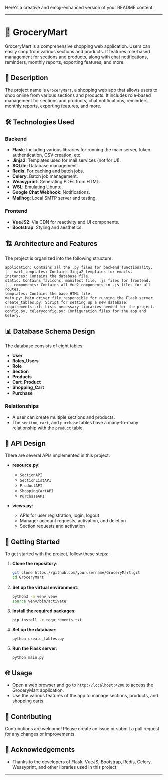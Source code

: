 Here's a creative and emoji-enhanced version of your README content:

---

# 🛒 GroceryMart

GroceryMart is a comprehensive shopping web application. Users can easily shop from various sections and products. It features role-based management for sections and products, along with chat notifications, reminders, monthly reports, exporting features, and more.

## 📜 Description

The project name is `GroceryMart`, a shopping web app that allows users to shop online from various sections and products. It includes role-based management for sections and products, chat notifications, reminders, monthly reports, exporting features, and more.

## 🛠️ Technologies Used

### Backend
- **Flask**: Including various libraries for running the main server, token authentication, CSV creation, etc.
- **Jinja2**: Templates used for mail services (not for UI).
- **SQLite**: Database management.
- **Redis**: For caching and batch jobs.
- **Celery**: Batch job management.
- **Weasyprint**: Generating PDFs from HTML.
- **WSL**: Emulating Ubuntu.
- **Google Chat Webhook**: Notifications.
- **Mailhog**: Local SMTP server and testing.

### Frontend
- **VueJS2**: Via CDN for reactivity and UI components.
- **Bootstrap**: Styling and aesthetics.

## 🏗️ Architecture and Features

The project is organized into the following structure:

```
application: Contains all the .py files for backend functionality.
|-- mail_templates: Contains Jinja2 templates for emails.
instances: Contains the database file.
static: Contains favicons, manifest file, .js files for frontend.
|-- components: Contains all Vue2 components in .js files for all routes.
templates: Contains the base HTML file.
main.py: Main driver file responsible for running the Flask server.
create_tables.py: Script for setting up a new database.
requirements.txt: Lists necessary libraries needed for the project.
config.py, celeryconfig.py: Configuration files for the app and Celery.
```

## 📊 Database Schema Design

The database consists of eight tables:

- **User**
- **Roles_Users**
- **Role**
- **Section**
- **Products**
- **Cart_Product**
- **Shopping_Cart**
- **Purchase**

### Relationships

- A user can create multiple sections and products.
- The `section`, `cart`, and `purchase` tables have a many-to-many relationship with the `product` table.

## 🔗 API Design

There are several APIs implemented in this project:

- **resource.py**:
  - `SectionAPI`
  - `SectionListAPI`
  - `ProductAPI`
  - `ShoppingCartAPI`
  - `PurchaseAPI`

- **views.py**:
  - APIs for user registration, login, logout
  - Manager account requests, activation, and deletion
  - Section requests and activation

## 🚀 Getting Started

To get started with the project, follow these steps:

1. **Clone the repository**:
    ```bash
    git clone https://github.com/yourusername/GroceryMart.git
    cd GroceryMart
    ```

2. **Set up the virtual environment**:
    ```bash
    python3 -m venv venv
    source venv/bin/activate
    ```

3. **Install the required packages**:
    ```bash
    pip install -r requirements.txt
    ```

4. **Set up the database**:
    ```bash
    python create_tables.py
    ```

5. **Run the Flask server**:
    ```bash
    python main.py
    ```

## 🌐 Usage

- Open a web browser and go to `http://localhost:4200` to access the GroceryMart application.
- Use the various features of the app to manage sections, products, and shopping carts.

## 🤝 Contributing

Contributions are welcome! Please create an issue or submit a pull request for any changes or improvements.

## 🙏 Acknowledgements

- Thanks to the developers of Flask, VueJS, Bootstrap, Redis, Celery, Weasyprint, and other libraries used in this project.

---
